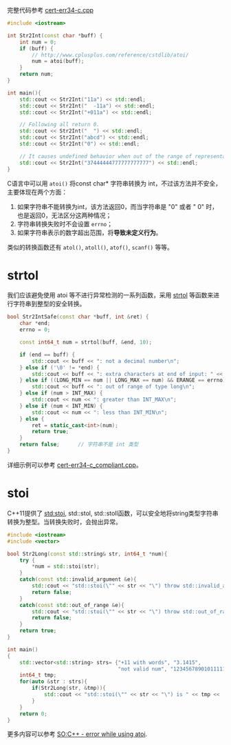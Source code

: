 完整代码参考 [cert-err34-c.cpp](../Src/cert-err34-c.cpp)

```c++
#include <iostream>

int Str2Int(const char *buff) {
    int num = 0;
    if (buff) {
        // http://www.cplusplus.com/reference/cstdlib/atoi/
        num = atoi(buff);
    }
    return num;
}

int main(){
    std::cout << Str2Int("11a") << std::endl;
    std::cout << Str2Int("  -11a") << std::endl;
    std::cout << Str2Int("+011a") << std::endl;

    // Following all return 0.
    std::cout << Str2Int("  ") << std::endl;
    std::cout << Str2Int("abcd") << std::endl;
    std::cout << Str2Int("0") << std::endl;

    // It causes undefined behavior when out of the range of representable values by an int.
    std::cout << Str2Int("37444444777777777777") << std::endl;
}
```

C语言中可以用 `atoi()` 将const char* 字符串转换为 int，不过该方法并不安全，主要体现在两个方面：

1. 如果字符串不能转换为int，该方法返回0，而当字符串是 "0" 或者 "  0" 时，也是返回0，无法区分这两种情况；
2. 字符串转换失败时不会设置 `errno`；
2. 如果字符串表示的数字超出范围，将**导致未定义行为**。

类似的转换函数还有 `atol()`, `atoll()`, `atof()`, `scanf()` 等等。

# strtol

我们应该避免使用 atoi 等不进行异常检测的一系列函数，采用 [strtol](http://www.cplusplus.com/reference/cstdlib/strtol/) 等函数来进行字符串到整型的安全转换。

```c++
bool Str2IntSafe(const char *buff, int &ret) {
    char *end;
    errno = 0;

    const int64_t num = strtol(buff, &end, 10);

    if (end == buff) {
        std::cout << buff << ": not a decimal number\n";
    } else if ('\0' != *end) {
        std::cout << buff << ": extra characters at end of input: " << end << std::endl;
    } else if ((LONG_MIN == num || LONG_MAX == num) && ERANGE == errno) {
        std::cout << buff << ": out of range of type long\n";
    } else if (num > INT_MAX) {
        std::cout << num << ": greater than INT_MAX\n";
    } else if (num < INT_MIN) {
        std::cout << num << ": less than INT_MIN\n";
    } else {
        ret = static_cast<int>(num);
        return true;
    }
    return false;      // 字符串不是 int 类型
}
```

详细示例可以参考 [cert-err34-c_compliant.cpp](../Src/cert-err34-c_compliant.cpp)。

# stoi 

C++11提供了 [std:stoi](http://en.cppreference.com/w/cpp/string/basic_string/stol), std::stol, std::stoll函数，可以安全地将string类型字符串转换为整型。当转换失败时，会抛出异常。 

```c++
#include <iostream>
#include <vector>

bool Str2Long(const std::string& str, int64_t *num){
    try {
        *num = std::stoi(str);
    }
    catch(const std::invalid_argument &e){
        std::cout << "std::stoi(\"" << str << "\") throw std::invalid_argument " << '\n';
        return false;
    }
    catch(const std::out_of_range &e){
        std::cout << "std::stoi(\"" << str << "\") throw std::out_of_range" << '\n';
        return false;
    }
    return true;
}

int main()
{
    std::vector<std::string> strs= {"+11 with words", "3.1415",
                                    "not valid num", "12345678901011111111"};
    int64_t tmp;
    for(auto &str : strs){
        if(Str2Long(str, &tmp)){
            std::cout << "std::stoi(\"" << str << "\") is " << tmp << '\n';
        }
    }
    return 0;
}
```

更多内容可以参考 [SO:C++ - error while using atoi](https://stackoverflow.com/questions/13470822/c-error-while-using-atoi).

